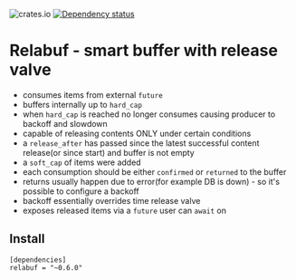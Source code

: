 ![crates.io](https://img.shields.io/crates/v/relabuf.svg)
[![Dependency status](https://deps.rs/repo/github/let4be/relabuf/status.svg)](https://deps.rs/repo/github/let4be/relabuf)

# Relabuf - smart buffer with release valve
 - consumes items from external `future`
 - buffers internally up to `hard_cap`
 - when `hard_cap` is reached no longer consumes causing producer to backoff and slowdown
 - capable of releasing contents ONLY under certain conditions
 - a `release_after` has passed since the latest successful content release(or since start) and buffer is not empty
 - a `soft_cap` of items were added
 - each consumption should be either `confirmed` or `returned` to the buffer
 - returns usually happen due to error(for example DB is down) - so it's possible to configure a backoff
 - backoff essentially overrides time release valve
 - exposes released items via a `future` user can `await` on
## Install

```
[dependencies]
relabuf = "~0.6.0"
```
